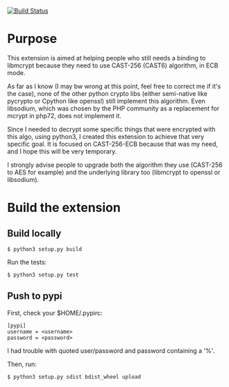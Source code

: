 [![Build Status](https://www.travis-ci.org/shtouff/python-cast6ecb.svg?branch=master)](https://www.travis-ci.org/shtouff/python-cast6ecb)

# Purpose
This extension is aimed at helping people who still needs a binding to libmcrypt because they need to use CAST-256 (CAST6) algorithm, in ECB mode.

As far as I know (I may bw wrong at this point, feel free to correct me if it's the case), none of the other python crypto libs (either semi-native like pycrypto or Cpython like openssl) still implement this algorithm. Even libsodium, which was chosen by the PHP community as a replacement for mcrypt in php72, does not implement it.

Since I needed to decrypt some specific things that were encrypted with this algo, using python3, I created this extension to achieve that very specific goal. It is focused on CAST-256-ECB because that was my need, and I hope this will be very temporary. 

I strongly advise people to upgrade both the algorithm they use (CAST-256 to AES for example) and the underlying library too (libmcrypt to openssl or libsodium).

# Build the extension

## Build locally
```
$ python3 setup.py build
```

Run the tests:
```
$ python3 setup.py test
```

## Push to pypi

First, check your $HOME/.pypirc:

```
[pypi]
username = <username>
password = <password>
```
I had trouble with quoted user/password and password containing a '%'.

Then, run:
```
$ python3 setup.py sdist bdist_wheel upload
```

